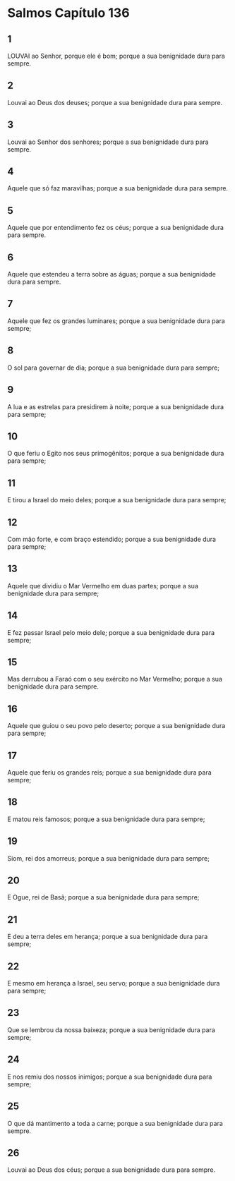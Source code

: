 # Salmos Capítulo 136

## 1
LOUVAI ao Senhor, porque ele é bom; porque a sua benignidade dura para sempre.

## 2
Louvai ao Deus dos deuses; porque a sua benignidade dura para sempre.

## 3
Louvai ao Senhor dos senhores; porque a sua benignidade dura para sempre.

## 4
Aquele que só faz maravilhas; porque a sua benignidade dura para sempre.

## 5
Aquele que por entendimento fez os céus; porque a sua benignidade dura para sempre.

## 6
Aquele que estendeu a terra sobre as águas; porque a sua benignidade dura para sempre.

## 7
Aquele que fez os grandes luminares; porque a sua benignidade dura para sempre;

## 8
O sol para governar de dia; porque a sua benignidade dura para sempre;

## 9
A lua e as estrelas para presidirem à noite; porque a sua benignidade dura para sempre;

## 10
O que feriu o Egito nos seus primogênitos; porque a sua benignidade dura para sempre;

## 11
E tirou a Israel do meio deles; porque a sua benignidade dura para sempre;

## 12
Com mão forte, e com braço estendido; porque a sua benignidade dura para sempre;

## 13
Aquele que dividiu o Mar Vermelho em duas partes; porque a sua benignidade dura para sempre;

## 14
E fez passar Israel pelo meio dele; porque a sua benignidade dura para sempre;

## 15
Mas derrubou a Faraó com o seu exército no Mar Vermelho; porque a sua benignidade dura para sempre.

## 16
Aquele que guiou o seu povo pelo deserto; porque a sua benignidade dura para sempre;

## 17
Aquele que feriu os grandes reis; porque a sua benignidade dura para sempre;

## 18
E matou reis famosos; porque a sua benignidade dura para sempre;

## 19
Siom, rei dos amorreus; porque a sua benignidade dura para sempre;

## 20
E Ogue, rei de Basã; porque a sua benignidade dura para sempre;

## 21
E deu a terra deles em herança; porque a sua benignidade dura para sempre;

## 22
E mesmo em herança a Israel, seu servo; porque a sua benignidade dura para sempre;

## 23
Que se lembrou da nossa baixeza; porque a sua benignidade dura para sempre;

## 24
E nos remiu dos nossos inimigos; porque a sua benignidade dura para sempre;

## 25
O que dá mantimento a toda a carne; porque a sua benignidade dura para sempre.

## 26
Louvai ao Deus dos céus; porque a sua benignidade dura para sempre.

